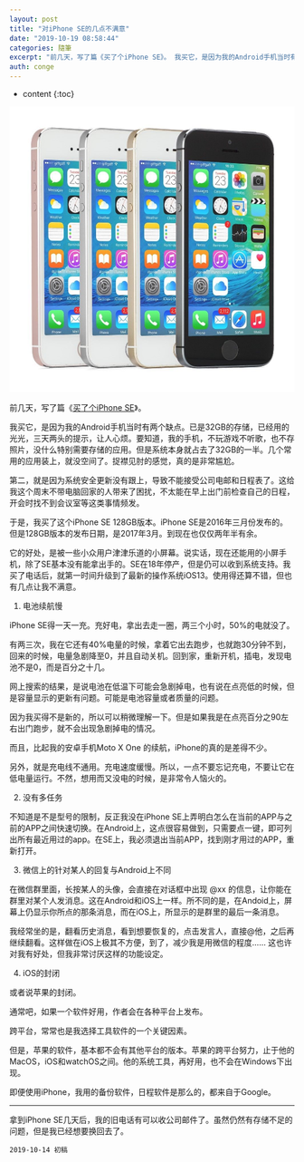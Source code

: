 ```yaml
---
layout: post
title: "对iPhone SE的几点不满意"
date: "2019-10-19 08:58:44"
categories: 隨筆
excerpt: "前几天，写了篇《买了个iPhone SE》。 我买它，是因为我的Android手机当时有两个缺点。已是32GB的存储，已经用的光光，三天两头的提..."
auth: conge
---
```

* content
{:toc}

![ ](/assets/images/隨筆/118382-be5e8f42ef4ef26a.png)

前几天，写了篇《[买了个iPhone SE](https://www.jianshu.com/p/b80c6195e8f9)》。

我买它，是因为我的Android手机当时有两个缺点。已是32GB的存储，已经用的光光，三天两头的提示，让人心烦。要知道，我的手机，不玩游戏不听歌，也不存照片，没什么特别需要存储的应用。但是系统本身就占去了32GB的一半。几个常用的应用装上，就没空间了。捉襟见肘的感觉，真的是非常尴尬。

第二，就是因为系统安全更新没有跟上，导致不能接受公司电邮和日程表了。这给我这个周末不带电脑回家的人带来了困扰，不太能在早上出门前检查自己的日程，开会时找不到会议室等这类事情频发。

于是，我买了这个iPhone SE 128GB版本。iPhone SE是2016年三月份发布的。但是128GB版本的发布日期，是2017年3月。到现在也仅仅两年半有余。

它的好处，是被一些小众用户津津乐道的小屏幕。说实话，现在还能用的小屏手机，除了SE基本没有能拿出手的。SE在18年停产，但是仍可以收到系统支持。我买了电话后，就第一时间升级到了最新的操作系统iOS13。使用得还算不错，但也有几点让我不满意。

1. 电池续航慢

iPhone SE得一天一充。充好电，拿出去走一圈，两三个小时，50%的电就没了。

有两三次，我在它还有40%电量的时候，拿着它出去跑步，也就跑30分钟不到，回来的时候，电量急剧降至0，并且自动关机。回到家，重新开机，插电，发现电池不是0，而是百分之十几。

网上搜索的结果，是说电池在低温下可能会急剧掉电，也有说在点亮低的时候，但是容量显示的更新有问题。可能是电池容量或者质量的问题。

因为我买得不是新的，所以可以稍微理解一下。但是如果我是在点亮百分之90左右出门跑步，就不会出现急剧掉电的情况。

而且，比起我的安卓手机Moto X One 的续航，iPhone的真的是差得不少。

另外，就是充电线不通用。充电速度缓慢。所以，一点不要忘记充电，不要让它在低电量运行。不然，想用而又没电的时候，是非常令人恼火的。

2. 没有多任务

不知道是不是型号的限制，反正我没在iPhone SE上弄明白怎么在当前的APP与之前的APP之间快速切换。在Android上，这点很容易做到，只需要点一键，即可列出所有最近用过的app。在SE上，我必须退出当前APP，找到刚才用过的APP，重新打开。

3. 微信上的针对某人的回复与Android上不同

在微信群里面，长按某人的头像，会直接在对话框中出现 @xx 的信息，让你能在群里对某个人发消息。这在Android和iOS上一样。所不同的是，在Andoid上，屏幕上仍显示你所点的那条消息，而在iOS上，所显示的是群里的最后一条消息。

我经常坐的是，翻看历史消息，看到想要恢复的，点击发言人，直接@他，之后再继续翻看。这样做在iOS上极其不方便，到了，减少我是用微信的程度…… 这也许对我有好处，但我非常讨厌这样的功能设定。

4. iOS的封闭

或者说苹果的封闭。

通常吧，如果一个软件好用，作者会在各种平台上发布。

跨平台，常常也是我选择工具软件的一个关键因素。

但是，苹果的软件，基本都不会有其他平台的版本。苹果的跨平台努力，止于他的MacOS，iOS和watchOS之间。他的系统工具，再好用，也不会在Windows下出现。

即便使用iPhone，我用的备份软件，日程软件是那么的，都来自于Google。

----

拿到iPhone SE几天后，我的旧电话有可以收公司邮件了。虽然仍然有存储不足的问题，但是我已经想要换回去了。

```
2019-10-14 初稿
```
